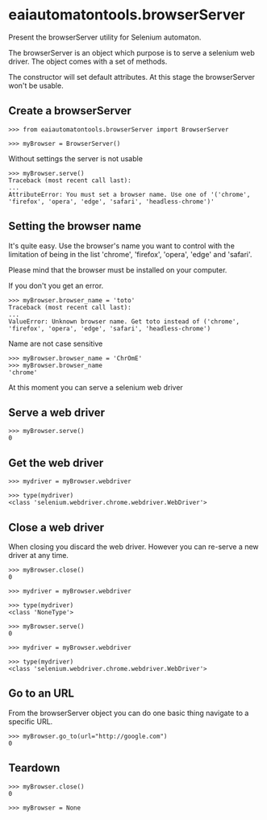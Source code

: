 # eaiautomatontools.browserServer

Present the browserServer utility for Selenium automaton.

The browserServer is an object which purpose is to serve a selenium web driver.
The object comes with a set of methods.

The constructor will set default attributes. At this stage the browserServer won't be usable.

## Create a browserServer


    >>> from eaiautomatontools.browserServer import BrowserServer

    >>> myBrowser = BrowserServer()

Without settings the server is not usable

    >>> myBrowser.serve()
    Traceback (most recent call last):
    ...
    AttributeError: You must set a browser name. Use one of '('chrome', 'firefox', 'opera', 'edge', 'safari', 'headless-chrome')'


## Setting the browser name
It's quite easy. Use the browser's name you want to control with the limitation of being in the list 'chrome', 'firefox',
'opera', 'edge' and 'safari'.

Please mind that the browser must be installed on your computer.

If you don't you get an error.

    >>> myBrowser.browser_name = 'toto'
    Traceback (most recent call last):
    ...
    ValueError: Unknown browser name. Get toto instead of ('chrome', 'firefox', 'opera', 'edge', 'safari', 'headless-chrome')

Name are not case sensitive

    >>> myBrowser.browser_name = 'ChrOmE'
    >>> myBrowser.browser_name
    'chrome'


At this moment you can serve a selenium web driver

## Serve a web driver

    >>> myBrowser.serve()
    0

## Get the web driver

    >>> mydriver = myBrowser.webdriver

    >>> type(mydriver)
    <class 'selenium.webdriver.chrome.webdriver.WebDriver'>

## Close a web driver

When closing you discard the web driver. However you can re-serve a new driver at any time.

    >>> myBrowser.close()
    0

    >>> mydriver = myBrowser.webdriver

    >>> type(mydriver)
    <class 'NoneType'>

    >>> myBrowser.serve()
    0

    >>> mydriver = myBrowser.webdriver

    >>> type(mydriver)
    <class 'selenium.webdriver.chrome.webdriver.WebDriver'>

Go to an URL
----------------------------
From the browserServer object you can do one basic thing navigate to a specific URL.

    >>> myBrowser.go_to(url="http://google.com")
    0

Teardown
------------------------------
    >>> myBrowser.close()
    0

    >>> myBrowser = None
